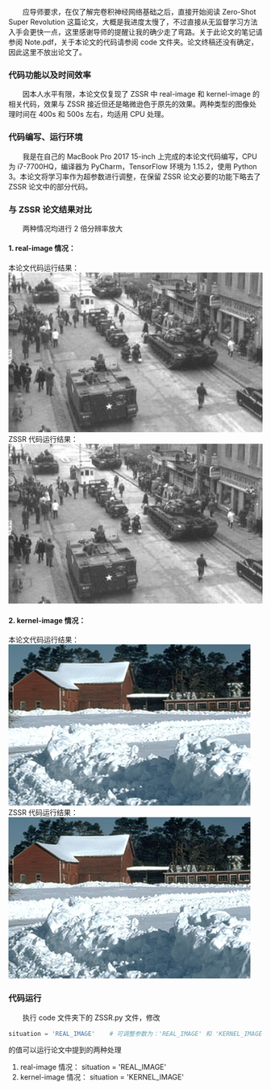 &emsp;&emsp;应导师要求，在仅了解完卷积神经网络基础之后，直接开始阅读 Zero-Shot Super Revolution 这篇论文，大概是我进度太慢了，不过直接从无监督学习方法入手会更快一点，这里感谢导师的提醒让我的确少走了弯路。关于此论文的笔记请参阅 Note.pdf，关于本论文的代码请参阅 code 文件夹。论文终稿还没有确定，因此这里不放出论文了。
### 代码功能以及时间效率
&emsp;&emsp;因本人水平有限，本论文仅复现了 ZSSR 中 real-image 和 kernel-image 的相关代码，效果与 ZSSR 接近但还是略微逊色于原先的效果。两种类型的图像处理时间在 400s 和 500s 左右，均适用 CPU 处理。
### 代码编写、运行环境
&emsp;&emsp;我是在自己的 MacBook Pro 2017 15-inch 上完成的本论文代码编写，CPU 为 i7-7700HQ，编译器为 PyCharm，TensorFlow 环境为 1.15.2，使用 Python 3。本论文将学习率作为超参数进行调整，在保留 ZSSR 论文必要的功能下略去了 ZSSR 论文中的部分代码。
### 与 ZSSR 论文结果对比
&emsp;&emsp;两种情况均进行 2 倍分辨率放大
#### 1. real-image 情况：
本论文代码运行结果：
![img_1_Mine.png](img/img_1_Mine.png)
ZSSR 代码运行结果：
![img_1_source.png](img/img_1_source.png)
#### 2. kernel-image 情况：
本论文代码运行结果：
![img_2_Mine.png](img/img_2_Mine.png)
ZSSR 代码运行结果：
![img_2_source.png](img/img_2_source.png)
### 代码运行
&emsp;&emsp;执行 code 文件夹下的 ZSSR.py 文件，修改 
```python
situation = 'REAL_IMAGE'    # 可调整参数为：'REAL_IMAGE' 和 'KERNEL_IMAGE'
```
的值可以运行论文中提到的两种处理
1. real-image 情况：
situation = 'REAL_IMAGE' 
2. kernel-image 情况：
situation = 'KERNEL_IMAGE' 